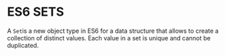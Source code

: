 # ES6 SETS

A `Set`is a new object type in ES6 for a data structure that allows to create a collection of distinct values. Each value in a set is unique and cannot be duplicated.

